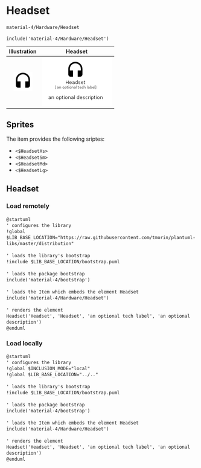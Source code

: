 # Headset


```text
material-4/Hardware/Headset
```

```text
include('material-4/Hardware/Headset')
```



| Illustration | Headset |
| :---: | :---: |
| ![illustration for Illustration](../../material-4/Hardware/Headset.png) | ![illustration for Headset](../../material-4/Hardware/Headset.Local.png) |



## Sprites
The item provides the following sriptes:

- `<$HeadsetXs>`
- `<$HeadsetSm>`
- `<$HeadsetMd>`
- `<$HeadsetLg>`





## Headset

### Load remotely
```plantuml
@startuml
' configures the library
!global $LIB_BASE_LOCATION="https://raw.githubusercontent.com/tmorin/plantuml-libs/master/distribution"

' loads the library's bootstrap
!include $LIB_BASE_LOCATION/bootstrap.puml

' loads the package bootstrap
include('material-4/bootstrap')

' loads the Item which embeds the element Headset
include('material-4/Hardware/Headset')

' renders the element
Headset('Headset', 'Headset', 'an optional tech label', 'an optional description')
@enduml
```

### Load locally
```plantuml
@startuml
' configures the library
!global $INCLUSION_MODE="local"
!global $LIB_BASE_LOCATION="../.."

' loads the library's bootstrap
!include $LIB_BASE_LOCATION/bootstrap.puml

' loads the package bootstrap
include('material-4/bootstrap')

' loads the Item which embeds the element Headset
include('material-4/Hardware/Headset')

' renders the element
Headset('Headset', 'Headset', 'an optional tech label', 'an optional description')
@enduml
```

